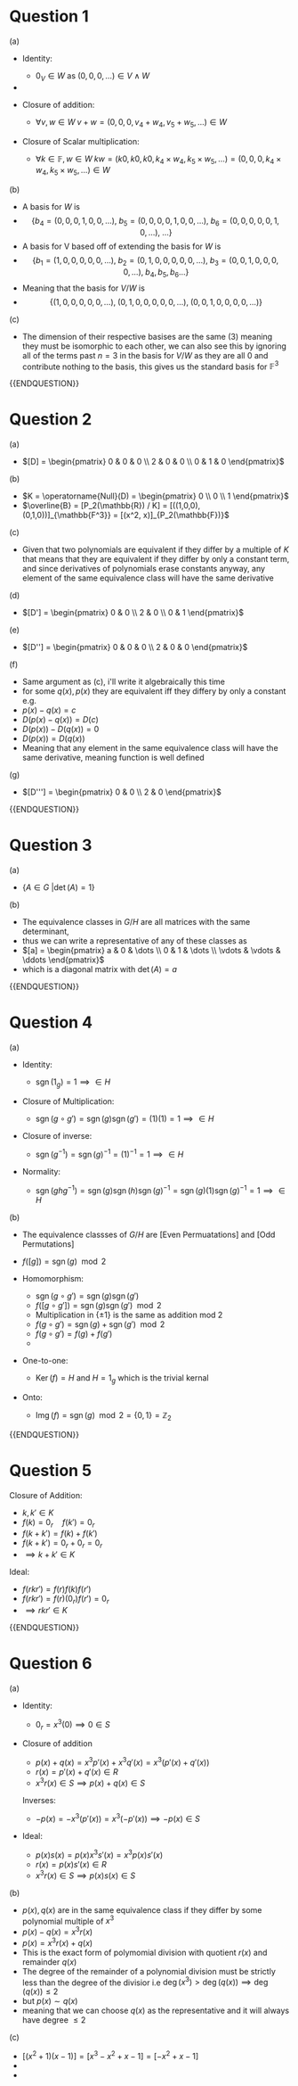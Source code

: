# Question 1

(a)

- Identity:
	- $0_V \in W$ as $(0,0,0, \dots) \in V \land W$
- 
- Closure of addition:
	- $\forall v,w \in W \; v + w = (0,0,0, v_4 + w_4, v_5 + w_5, \dots) \in W$

- Closure of Scalar multiplication:
	- $\forall k \in \mathbb{F}, w \in W \;kw = (k0, k0, k0, k_4 \times w_4, k_5 \times w_5, \dots) =  (0, 0, 0, k_4 \times w_4, k_5 \times w_5, \dots)\in W$ 


(b)

- A basis for $W$ is 
- $$\{ b_4 = (0,0,0,1,0,0,\dots), \; b_5 = (0,0,0,0,1,0,0,\dots), \;b_6 = (0,0,0,0,0,1,0,\dots), \;  \dots \}$$
- A basis for V based off of extending the basis for $W$ is
-  $$\{ b_1 = (1,0,0,0,0,0,\dots), \; b_2 = (0,1,0,0,0,0,0,\dots), \;b_3 = (0,0,1,0,0,0,0,\dots), \;  b_4, b_5, b_6 \dots \}$$
- Meaning that the basis for $V/W$ is 
- $$\{(1,0,0,0,0,0,\dots), \; (0,1,0,0,0,0,0,\dots), \; (0,0,1,0,0,0,0,\dots)\}$$

(c)

- The dimension of their respective basises are the same $(3)$ meaning they must be isomorphic to each other, we can also see this by ignoring all of the terms past $n = 3$ in the basis for $V/W$ as they are all 0 and contribute nothing to the basis, this gives us the standard basis for $\mathbb{F}^3$


{{ENDQUESTION}}

# Question 2

(a)

- $[D] = \begin{pmatrix} 0 & 0 & 0 \\ 2 & 0 & 0 \\ 0 & 1 & 0 \end{pmatrix}$

(b)

- $K = \operatorname{Null}(D) = \begin{pmatrix} 0 \\ 0 \\ 1 \end{pmatrix}$
- $\overline{B} = [P_2(\mathbb{R}) / K] = [((1,0,0), (0,1,0))]_{\mathbb{F^3}} = [(x^2, x)]_{P_2(\mathbb{F})}$

(c)

- Given that two polynomials are equivalent if they differ by a multiple of $K$ that means that they are equivalent if they differ by only a constant term, and since derivatives of polynomials erase constants anyway, any element of the same equivalence class will have the same derivative

(d)

- $[D'] = \begin{pmatrix} 0 & 0  \\ 2 & 0 \\ 0 & 1  \end{pmatrix}$

(e)

- $[D''] = \begin{pmatrix} 0 & 0 & 0 \\ 2 & 0 & 0 \end{pmatrix}$

(f)

- Same argument as (c), i'll write it algebraically this time
- for some $q(x), p(x)$ they are equivalent iff they differy by only a constant e.g.
- $p(x) - q(x) = c$
- $D(p(x) - q(x)) = D(c)$
- $D(p(x)) - D(q(x)) = 0$
- $D(p(x)) = D(q(x))$
- Meaning that any element in the same equivalence class will have the same derivative, meaning function is well defined

(g)

- $[D'''] = \begin{pmatrix} 0 & 0 \\ 2 & 0 \end{pmatrix}$

{{ENDQUESTION}}

# Question 3

(a)

- $\{A \in G \ | \operatorname{det}(A) = 1\}$

(b)

- The equivalence classes in $G/H$ are all matrices with the same determinant,
- thus we can write a representative of any of these classes as 
- $[a] = \begin{pmatrix} a  & 0 & \dots \\ 0 & 1 & \dots \\ \vdots & \vdots & \ddots \end{pmatrix}$
- which is a diagonal matrix with $\operatorname{det}(A) = a$ 

{{ENDQUESTION}}

# Question 4

(a)

- Identity: 
	- $\operatorname{sgn}(1_g) = 1 \implies \in H$

- Closure of Multiplication:
	- $\operatorname{sgn}(g \circ g') = \operatorname{sgn}(g)\operatorname{sgn}(g') = (1)(1) = 1 \implies \in H$

- Closure of inverse:
	- $\operatorname{sgn}(g^{-1}) = \operatorname{sgn}(g)^{-1} = (1)^{-1} = 1 \implies \in H$

- Normality:
	- $\operatorname{sgn}(ghg^{-1}) = \operatorname{sgn}(g)\operatorname{sgn}(h)\operatorname{sgn}(g)^{-1} = \operatorname{sgn}(g)(1)\operatorname{sgn}(g)^{-1} = 1 \implies \in H$

(b)

- The equivalence classses of $G/H$ are $[\text{Even Permuatations}]$ and $[\text{Odd Permutations}]$
- $f([g]) = \operatorname{sgn}(g) \mod 2$

- Homomorphism:
	-  $\operatorname{sgn}(g \circ g') = \operatorname{sgn}(g)\operatorname{sgn}(g')$
	-  $f([g \circ g']) = \operatorname{sgn}(g)\operatorname{sgn}(g') \mod 2$
	- Multiplication in $\{\pm 1\}$ is the same as addition mod 2
	-  $f(g \circ g') = \operatorname{sgn}(g) + \operatorname{sgn}(g') \mod 2$
	-  $f(g \circ g') = f(g) + f(g')$
	- 

- One-to-one:
	- $\operatorname{Ker}(f) = H$ and $H = 1_g$ which is the trivial kernal

- Onto:
	- $\operatorname{Img}(f) = \operatorname{sgn}(g) \mod 2 = \{0,1\} = \mathbb{Z}_2$


{{ENDQUESTION}}

# Question 5

Closure of Addition:
- $k,k' \in K$
- $f(k) = 0_r \quad f(k') = 0_r$
- $f(k+k') = f(k) + f(k')$
- $f(k+k') = 0_r + 0_r = 0_r$
- $\implies k + k' \in K$

Ideal:
- $f(rkr') = f(r)f(k)f(r')$
- $f(rkr') = f(r)(0_r)f(r') = 0_r$
- $\implies rkr' \in K$


{{ENDQUESTION}}

# Question 6

(a)

- Identity:
	- $0_r = x^3(0) \implies 0 \in S$

- Closure of addition
	- $p(x) + q(x) = x^3p'(x) + x^3q'(x) = x^3(p'(x) + q'(x))$
	- $r(x) = p'(x) + q'(x) \in R$
	- $x^3r(x) \in S \implies p(x) + q(x) \in S$

	Inverses:
	- $-p(x) = -x^3(p'(x)) = x^3(-p'(x)) \implies -p(x) \in S$

- Ideal:
	- $p(x)s(x) = p(x)x^3s'(x) = x^3p(x)s'(x)$
	- $r(x) = p(x)s'(x) \in R$
	- $x^3r(x) \in S \implies p(x)s(x) \in S$


(b)

- $p(x),q(x)$ are in the same equivalence class if they differ by some polynomial multiple of $x^3$
- $p(x) - q(x) = x^3r(x)$
- $p(x) = x^3r(x) + q(x)$
- This is the exact form of polymomial division with quotient $r(x)$ and remainder $q(x)$
- The degree of the remainder of a polynomial division must be strictly less than the degree of the divisior i.e $\operatorname{deg}(x^3) > \operatorname{deg}(q(x)) \implies \operatorname{deg}(q(x)) \leq 2$
- but $p(x) \sim q(x)$ 
- meaning that we can choose $q(x)$ as the representative and it will always have degree $\leq 2$

(c)

- $[(x^2 + 1)(x-1)] = [x^3 -x^2 + x -1] =  [-x^2 + x - 1]$
- 
- 